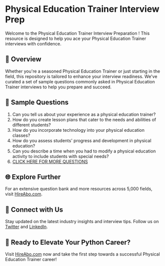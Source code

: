 # Physical Education Trainer Interview Prep

Welcome to the Physical Education Trainer Interview Preparation ! This resource is designed to help you ace your Physical Education Trainer interviews with confidence.

## 🚀 Overview

Whether you're a seasoned Physical Education Trainer or just starting in the field, this repository is tailored to enhance your interview readiness. We've curated a set of sample questions commonly asked in Physical Education Trainer interviews to help you prepare and succeed.

## 📝 Sample Questions

1. Can you tell us about your experience as a physical education trainer?
2. How do you create lesson plans that cater to the needs and abilities of different students?
3. How do you incorporate technology into your physical education classes?
4. How do you assess students' progress and development in physical education?
5. Can you describe a time when you had to modify a physical education activity to include students with special needs?
6. [CLICK HERE FOR MORE QUESTIONS](https://hireabo.com/job/15_4_33/Physical%20Education%20Trainer)

## 🌐 Explore Further

For an extensive question bank and more resources across 5,000 fields, visit [HireAbo.com](https://www.hireabo.com).

## 📱 Connect with Us

Stay updated on the latest industry insights and interview tips. Follow us on [Twitter](https://twitter.com/hireabo) and [LinkedIn](https://www.linkedin.com/in/hire-abo-3609972a8/).

## 🚀 Ready to Elevate Your Python Career?

Visit [HireAbo.com](https://www.hireabo.com) now and take the first step towards a successful Physical Education Trainer career!
